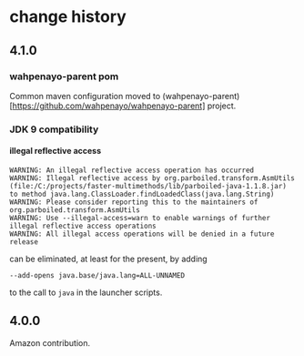 # change history

## 4.1.0

### wahpenayo-parent pom

Common maven configuration moved to 
(wahpenayo-parent)[https://github.com/wahpenayo/wahpenayo-parent]
project.

### JDK 9 compatibility

#### illegal reflective access

```
WARNING: An illegal reflective access operation has occurred
WARNING: Illegal reflective access by org.parboiled.transform.AsmUtils (file:/C:/projects/faster-multimethods/lib/parboiled-java-1.1.8.jar) to method java.lang.ClassLoader.findLoadedClass(java.lang.String)
WARNING: Please consider reporting this to the maintainers of org.parboiled.transform.AsmUtils
WARNING: Use --illegal-access=warn to enable warnings of further illegal reflective access operations
WARNING: All illegal access operations will be denied in a future release
```

can be eliminated, at least for the present, by adding

`--add-opens java.base/java.lang=ALL-UNNAMED`

to the call to `java` in the launcher scripts.

## 4.0.0

Amazon contribution.